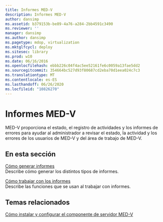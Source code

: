 ```yaml
---
title: Informes MED-V
description: Informes MED-V
author: dansimp
ms.assetid: b379153b-be89-4a76-a284-2bb4591c3490
ms.reviewer: ''
manager: dansimp
ms.author: dansimp
ms.pagetype: mdop, virtualization
ms.mktglfcycl: deploy
ms.sitesec: library
ms.prod: w10
ms.date: 06/16/2016
ms.openlocfilehash: ebbb226c04f4ac5ee52161fe6c0059a13fae5dd2
ms.sourcegitcommit: 354664bc527d93f80687cd2eba70d1eea024c7c3
ms.translationtype: MT
ms.contentlocale: es-ES
ms.lasthandoff: 06/26/2020
ms.locfileid: "10826270"
---
```

# Informes MED-V


MED-V proporciona el estado, el registro de actividades y los informes de errores para ayudar al administrador a revisar el estado, la actividad y los errores de los usuarios de MED-V y del área de trabajo de MED-V.

## En esta sección


<a href="" id="how-to-generate-reports"></a>[Cómo generar informes](how-to-generate-reports-medvv2.md)  
Describe cómo generar los distintos tipos de informes.

<a href="" id="how-to-work-with-reports"></a>[Cómo trabajar con los informes](how-to-work-with-reports.md)  
Describe las funciones que se usan al trabajar con informes.

## Temas relacionados


[Cómo instalar y configurar el componente de servidor MED-V](how-to-install-and-configure-the-med-v-server-component.md)

 

 





